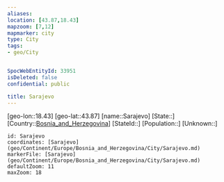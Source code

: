 ```yaml
---
aliases: 
location: [43.87,18.43]
mapzoom: [7,12] 
mapmarker: city 
type: City
tags:
- geo/City


SpocWebEntityId: 33951
isDeleted: false
confidential: public

title: Sarajevo
---
```

[geo-lon::18.43]
[geo-lat::43.87]
[name::Sarajevo]
[State::]
[Country::[Bosnia_and_Herzegovina](geo/Continent/Europe/Bosnia_and_Herzegovina.md)]
[StateId::]
[Population::]
[Unknown::]


```leaflet
id: Sarajevo
coordinates: [Sarajevo](geo/Continent/Europe/Bosnia_and_Herzegovina/City/Sarajevo.md)
markerFile: [Sarajevo](geo/Continent/Europe/Bosnia_and_Herzegovina/City/Sarajevo.md)
defaultZoom: 11 
maxZoom: 18
```


